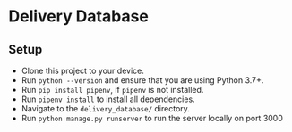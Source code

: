 # Delivery Database

## Setup

- Clone this project to your device.
- Run `python --version` and ensure that you are using Python 3.7+.
- Run `pip install pipenv`, if `pipenv` is not installed.
- Run `pipenv install` to install all dependencies.
- Navigate to the `delivery_database/` directory.
- Run `python manage.py runserver` to run the server locally on port 3000
